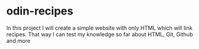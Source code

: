 # odin-recipes

In this project I will create a simple website with only HTML which will link recipes. That way I can test my knowledge so far about HTML, Git, Github and more
